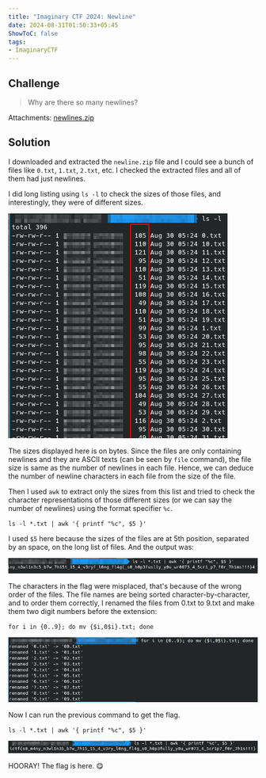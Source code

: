 ```yaml
---
title: "Imaginary CTF 2024: Newline"
date: 2024-08-31T01:50:33+05:45
ShowToC: false
tags:
- ImaginaryCTF
---
```


## Challenge
> Why are there so many newlines?

Attachments:
[newlines.zip](newlines.zip)


## Solution
I downloaded and extracted the `newline.zip` file and I could see a bunch of files like `0.txt`, `1.txt`, `2.txt`, etc. I checked the extracted files and all of them had just newlines. 

I did long listing using `ls -l` to check the sizes of those files, and interestingly, they were of different sizes.

![output of ls -l](images/newline-01.png)

The sizes displayed here is on bytes. Since the files are only containing newlines and they are ASCII texts (can be seen by `file` command), the file size is same as the number of newlines in each file. Hence, we can deduce the number of newline characters in each file from the size of the file.

Then I used `awk` to extract only the sizes from this list and tried to check the character representations of those different sizes (or we can say the number of newlines) using the format specifier `%c`.

```
ls -l *.txt | awk '{ printf "%c", $5 }'
```

I used `$5` here because the sizes of the files are at 5th position, separated by an space, on the long list of files. And the output was:

![wrong flag](images/newline-02.png)

The characters in the flag were misplaced, that's because of the wrong order of the files. The file names are being sorted character-by-character, and to order them correctly, I renamed the files from 0.txt to 9.txt and make them two digit numbers before the extension:
```
for i in {0..9}; do mv {$i,0$i}.txt; done
```
![rename files](images/newline-03.png)

Now I can run the previous command to get the flag.
```
ls -l *.txt | awk '{ printf "%c", $5 }'
```
![get the flag](images/newline-04.png)

HOORAY! The flag is here. 😋